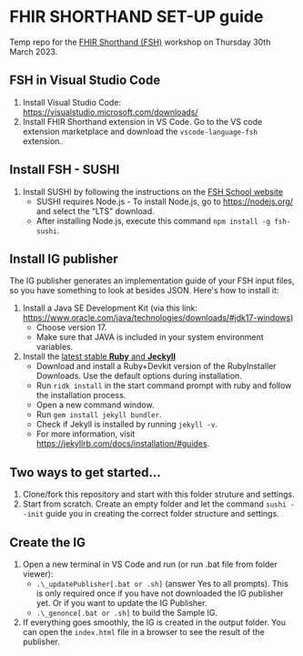 # FHIR SHORTHAND SET-UP guide
Temp repo for the [FHIR Shorthand (FSH)](https://build.fhir.org/ig/HL7/fhir-shorthand/) workshop on Thursday 30th March 2023.

## FSH in Visual Studio Code

1. Install Visual Studio Code: https://visualstudio.microsoft.com/downloads/
2. Install FHIR Shorthand extension in VS Code. Go to the VS code extension marketplace and download the `vscode-language-fsh` extension.

## Install FSH - SUSHI 
1. Install SUSHI by following the instructions on the [FSH School website](https://fshschool.org/docs/sushi/installation/)
    - SUSHI requires Node.js - To install Node.js, go to https://nodejs.org/ and select the “LTS” download. 
    - After installing Node.js, execute this command `npm install -g fsh-sushi`.

## Install IG publisher
The IG publisher generates an implementation guide of your FSH input files, so you have something to look at besides JSON. Here's how to install it:

1. Install a Java SE Development Kit (via this link: https://www.oracle.com/java/technologies/downloads/#jdk17-windows)
   - Choose version 17.
   - Make sure that JAVA is included in your system environment variables.
2. Install the [latest stable **Ruby** and **Jeckyll**](https://jekyllrb.com/docs/installation/#guides) 
   - Download and install a Ruby+Devkit version of the RubyInstaller Downloads. Use the default options during installation.
   - Run `ridk install` in the start command prompt with ruby and follow the installation process.
   - Open a new command window.
   - Run `gem install jekyll bundler`.
   - Check if Jekyll is installed by running `jekyll -v`.
   - For more information, visit https://jekyllrb.com/docs/installation/#guides.

## Two ways to get started...
1. Clone/fork this repository and start with this folder struture and settings.
2. Start from scratch. Create an empty folder and let the command `sushi --init` guide you in creating the correct folder structure and settings.

## Create the IG
1. Open a new terminal in VS Code and run (or run .bat file from folder viewer):
   - `.\_updatePublisher[.bat or .sh]` (answer Yes to all prompts). This is only required once if you have not downloaded the IG publisher yet. Or if you want to update the IG Publisher. 
   - `.\_genonce[.bat or .sh]` to build the Sample IG.
2. If everything goes smoothly, the IG is created in the output folder. You can open the `index.html` file in a browser to see the result of the publisher.
